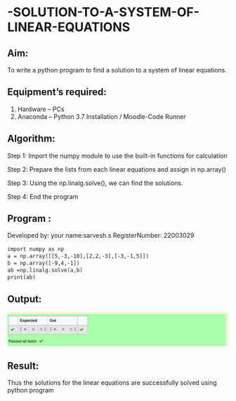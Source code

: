 # -SOLUTION-TO-A-SYSTEM-OF-LINEAR-EQUATIONS
## Aim:
To write a python program to find a solution to a system of linear equations.
## Equipment’s required:
1. 	Hardware – PCs
2. 	Anaconda – Python 3.7 Installation / Moodle-Code Runner
## Algorithm:

Step 1:
Import the numpy module to use the built-in functions for calculation

Step 2:
Prepare the lists from each linear equations and assign in np.array()

Step 3:
Using the np.linalg.solve(), we can find the solutions.

Step 4:
End the program

## Program :
Developed by: your name:sarvesh.s
RegisterNumber: 22003029

```
import numpy as np
a = np.array([[5,-3,-10],[2,2,-3],[-3,-1,5]])
b = np.array([-9,4,-1])
ab =np.linalg.solve(a,b)
print(ab)
```

## Output:
![output](./type2.png)
## Result: 
Thus the solutions for the linear equations are successfully solved using python program


